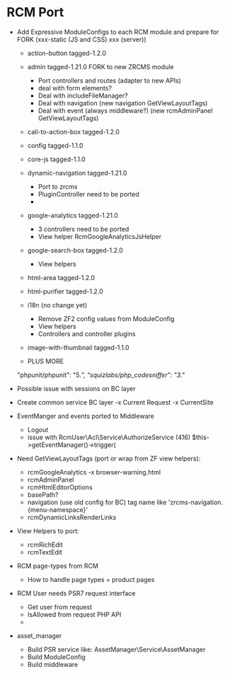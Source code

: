 RCM Port
========

- Add Expressive ModuleConfigs to each RCM module and prepare for 
  FORK (xxx-static (JS and CSS) xxx (server))
  
    - action-button tagged-1.2.0
    - admin tagged-1.21.0 FORK to new ZRCMS module
        - Port controllers and routes (adapter to new APIs)
        - deal with form elements?
        - Deal with includeFileManager?
        - Deal with navigation (new navigation GetViewLayoutTags)
        - Deal with event (always middleware?) (new rcmAdminPanel GetViewLayoutTags)
    - call-to-action-box tagged-1.2.0
    - config tagged-1.1.0
    - core-js tagged-1.1.0
    - dynamic-navigation tagged-1.21.0
        - Port to zrcms
        - PluginController need to be ported
        - 
    - google-analytics tagged-1.21.0
        - 3 controllers need to be ported
        - View helper RcmGoogleAnalyticsJsHelper
    - google-search-box tagged-1.2.0
        - View helpers
    - html-area tagged-1.2.0
    - html-purifier tagged-1.2.0
    - i18n (no change yet)
        - Remove ZF2 config values from ModuleConfig
        - View helpers
        - Controllers and controller plugins
    - image-with-thumbnail tagged-1.1.0
    
     - PLUS MORE
    
    "phpunit/phpunit": "5.*",
    "squizlabs/php_codesniffer": "3.*"
        
- Possible issue with sessions on BC layer

- Create common service BC layer
    -x Current Request
    -x CurrentSite
    
- EventManger and events ported to Middleware
    - Logout
    - issue with RcmUser\Acl\Service\AuthorizeService (416) $this->getEventManager()->trigger(
    
- Need GetViewLayoutTags (port or wrap from ZF view helpers):
    - rcmGoogleAnalytics
    -x browser-warning.html
    - rcmAdminPanel
    - rcmHtmlEditorOptions
    - basePath?
    - navigation (use old config for BC) tag name like 'zrcms-navigation.{menu-namespace}'
    - rcmDynamicLinksRenderLinks
    
- View Helpers to port:
    - rcmRichEdit
    - rcmTextEdit

- RCM page-types from RCM
    - How to handle page types = product pages

- RCM User needs PSR7 request interface
    - Get user from request
    - IsAllowed from request PHP API 
    -

- asset_manager
    - Build PSR service like: AssetManager\Service\AssetManager
    - Build ModuleConfig 
    - Build middleware
